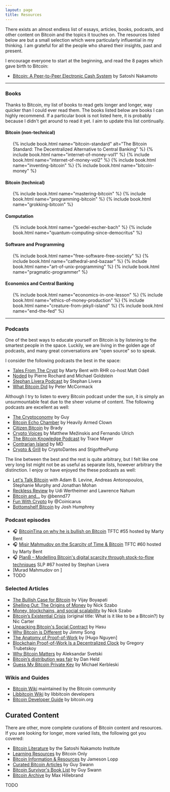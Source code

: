 ```yaml
---
layout: page
title: Resources
---
```


There exists an almost endless list of essays, articles, books, podcasts, and
other content on Bitcoin and the topics it touches on. The resources listed
below are but a small selection which were particularly influential in my
thinking. I am grateful for all the people who shared their insights, past and
present.

I encourage everyone to start at the beginning, and read the 8 pages which
gave birth to Bitcoin:

- [Bitcoin: A Peer-to-Peer Electronic Cash System][bitcoin-whitepaper] by Satoshi Nakamoto

---

### Books

Thanks to Bitcoin, my list of books to read gets longer and longer, way quicker than I could
ever read them. The books listed below are books I can highly recommend. If a
particular book is not listed here, it is probably because I didn't get around
to read it yet. I aim to update this list continually.


#### Bitcoin (non-technical)

<ul class="books">
{% include book.html name="bitcoin-standard" alt="The Bitcoin Standard: The Decentralized Alternative to Central Banking" %}
{% include book.html name="internet-of-money-vol1" %}
{% include book.html name="internet-of-money-vol2" %}
{% include book.html name="inventing-bitcoin" %}
{% include book.html name="bitcoin-money" %}
</ul>

#### Bitcoin (technical)

<ul class="books">
{% include book.html name="mastering-bitcoin" %}
{% include book.html name="programming-bitcoin" %}
{% include book.html name="grokking-bitcoin" %}
</ul>

#### Computation

<ul class="books">
{% include book.html name="goedel-escher-bach" %}
{% include book.html name="quantum-computing-since-democritus" %}
<!-- {% include book.html name="new-kind-of-science" %} -->
</ul>

#### Software and Programming

<ul class="books">
{% include book.html name="free-software-free-society" %}
{% include book.html name="cathedral-and-bazaar" %}
{% include book.html name="art-of-unix-programming" %}
{% include book.html name="pragmatic-programmer" %}
</ul>

#### Economics and Central Banking

<ul class="books">
{% include book.html name="economics-in-one-lesson" %}
{% include book.html name="ethics-of-money-production" %}
{% include book.html name="creature-from-jekyll-island" %}
{% include book.html name="end-the-fed" %}
</ul>

---

### Podcasts

One of the best ways to educate yourself on Bitcoin is by listening to the
smartest people in the space. Luckily, we are living in the golden age of
podcasts, and many great conversations are "open source" so to speak.

I consider the following podcasts the best in the space:

- [Tales From The Crypt][tftc] by Marty Bent with RHR co-host Matt Odell
- [Noded][noded] by Pierre Rochard and Michael Goldstein
- [Stephan Livera Podcast][slp] by Stephan Livera
- [What Bitcoin Did][wbd] by Peter McCormack

Although I try to listen to every Bitcoin podcast under the sun, it is simply an
unsurmountable feat due to the sheer volume of content. The following podcasts
are excellent as well:

- [The Cryptoconomy][cryptoconomy] by Guy
- [Bitcoin Echo Chamber][bec] by Heavily Armed Clown
- [Citizen Bitcoin][cb] by Brady
- [Crypto Voices][cv] by Matthew Mežinskis and Fernando Ulrich
- [The Bitcoin Knowledge Podcast][bkp] by Trace Mayer
- [Contrarian Island][ci] by MD
- [Crypto & Grill][cag] by CryptoDantes and StigofthePump

The line between the best and the rest is quite arbitrary, but I felt like one
very long list might not be as useful as separate lists, however arbitrary the
distinction. I enjoy or have enjoyed the these podcasts as well:

- [Let's Talk Bitcoin][ltb] with Adam B. Levine, Andreas Antonopoulos, Stephanie Murphy and Jonathan Mohan
- [Reckless Review][rr] by Udi Wertheimer and Lawrence Nahum
- [Bitcoin and...][ba] by @bennd77
- [Fun With Crypto][fwc] by @Coinicarus
- [Bottomshelf Bitcoin][bsb] by Josh Humphrey

### Podcast episodes

- 🎧 [BitcoinTina on why he is bullish on Bitcoin][tftc55] TFTC #55 hosted by Marty Bent
- 🎧 [Misir Mahmudov on the Scarcity of Time & Bitcoin][tftc60] TFTC #60 hosted by Marty Bent
- 🎧 [PlanB – Modelling Bitcoin's digital scarcity through stock-to-flow techniques﻿][slp67] SLP #67 hosted by Stephan Livera
- [Murad Mahmudov on ]
- TODO


### Selected Articles

- [The Bullish Case for Bitcoin][bullish-case] by Vijay Boyapati
- [Shelling Out: The Origins of Money][shelling-out] by Nick Szabo
- [Money, blockchains, and social scalability][social-scalability] by Nick Szabo
- [Bitcoin’s Existential Crisis][be-a-bitcoin] (original title: What is it like to be a Bitcoin?) by Nic Carter
- [Unpacking Bitcoin's Social Contract][social-contract] by Hasu
- [Why Bitcoin is Different][why-different] by Jimmy Song
- [The Anatomy of Proof-of-Work][pow-anatomy] by [Hugo Nguyen]
- [Blockchain Proof-of-Work Is a Decentralized Clock][decentralized-clock] by Gregory Trubetskoy
- [Why Bitcoin Matters][why-matters] by Aleksandar Svetski
- [Bitcoin’s distribution was fair][distribution-fair] by Dan Held
- [Guess My Bitcoin Private Key][guess-pk] by Michael Kerbleski

[bullish-case]: https://medium.com/@vijayboyapati/the-bullish-case-for-bitcoin-6ecc8bdecc1
[shelling-out]: https://nakamotoinstitute.org/shelling-out/
[social-scalability]: http://unenumerated.blogspot.com/2017/02/money-blockchains-and-social-scalability.html
[be-a-bitcoin]: https://medium.com/s/story/what-is-it-like-to-be-a-bitcoin-56109f3e6753
[social-contract]: https://medium.com/s/story/bitcoins-social-contract-1f8b05ee24a9
[cant-regulate]: https://hackernoon.com/why-america-cant-regulate-bitcoin-8c77cee8d794
[why-different]: https://medium.com/@jimmysong/why-bitcoin-is-different-e17b813fd947

[pow-anatomy]: https://bitcointechtalk.com/the-anatomy-of-proof-of-work-98c85b6f6667
[decentralized-clock]: https://grisha.org/blog/2018/01/23/explaining-proof-of-work/
[why-matters]: https://hackernoon.com/why-bitcoin-matters-c8bf733b9fad
[guess-pk]: https://medium.com/@kerbleski/a-dance-with-infinity-980bd8e9a781
[bitcoin-halving]: https://thesaifhouse.wordpress.com/2016/07/09/the-bitcoin-halving-and-monetary-competition/
[distribution-fair]: https://blog.picks.co/bitcoins-distribution-was-fair-e2ef7bbbc892

### Wikis and Guides

- [Bitcoin Wiki][wiki-bitcoin] maintained by the Bitcoin community
- [Libbitcoin Wiki][wiki-libbitcoin] by libbitcoin developers
- [Bitcoin Developer Guide][bitcoin-dev-guide] by bitcoin.org

## Curated Content

There are other, more complete curations of Bitcoin content and resources. If
you are looking for longer, more varied lists, the following got you covered:

- [Bitcoin Literature][sni] by the Satoshi Nakamoto Institute
- [Learning Resources][bitcoin-only] by Bitcoin Only
- [Bitcoin Information & Resources][lopp] by Jameson Lopp
- [Curated Bitcoin Articles][guy] by Guy Swann
- [Bitcoin Survivor's Book List][guy-books] by Guy Swann
- [Bitcoin Archive][bitcoin-archive] by Max Hillebrand

<!-- ====================================================================== -->

[bitcoin-whitepaper]: https://bitcoin.org/bitcoin.pdf

<!-- Resources -->
[lopp]: https://www.lopp.net/bitcoin-information.html
[bitcoin-only]: https://bitcoin-only.com/
[bitcoin-archive]: http://towardsliberty.com/bitcoin
[guy]: https://cryptoconomy.life/
[guy-books]: https://cryptoconomy.life/bitcoin-survivors-book-list/
[sni]: https://nakamotoinstitute.org/literature/

<!-- Books -->

<!-- Podcasts, Tier 1 -->
[tftc]: https://tftc.io/tales-from-the-crypt/
[noded]: https://noded.org/
[slp]: https://stephanlivera.com/
[wbd]: https://www.whatbitcoindid.com/

<!-- Podcasts, Tier 2 -->
[bkp]: https://www.bitcoin.kn/about/
[cryptoconomy]: https://cryptoconomy.life/
[bec]: https://bitcoinechochamber.com/
[cb]: https://citizenbitcoin.world/
[ci]: https://contrarianisland.com
[cag]: https://twitter.com/cryptoandgrill
[cv]: https://cryptovoices.com/

<!-- Podcasts, Tier 3 -->
[rr]: https://www.buzzsprout.com/263522
[ltb]: https://letstalkbitcoin.com/
[fwc]: https://funwithcrypto.libsyn.com/
[bsb]: https://bottomshelfbitcoin.com/
[ba]: https://twitter.com/bennd77

<!-- Podcast Episodes -->
[tftc34]: https://anchor.fm/tales-from-the-crypt/episodes/Tales-from-the-Crypt-34-Murad-Mahmudov-e1qndn
[tftc55]: https://anchor.fm/tales-from-the-crypt/episodes/Tales-from-the-Crypt-55-BitcoinTINA-aka-Rick-Flex-e2vpt9
[tftc60]: https://anchor.fm/tales-from-the-crypt/episodes/Tales-from-the-Crypt-60-Misir-Mahmudov-e3aibh
[slp67]: https://stephanlivera.com/episode/67

<!-- Twitter People -->
TODO

<!-- Wikis and stuff -->
[wiki-bitcoin]: https://en.bitcoin.it/wiki/
[wiki-libbitcoin]: https://github.com/libbitcoin/libbitcoin-system/wiki
[bitcoin-dev-guide]: https://bitcoin.org/en/developer-guide
